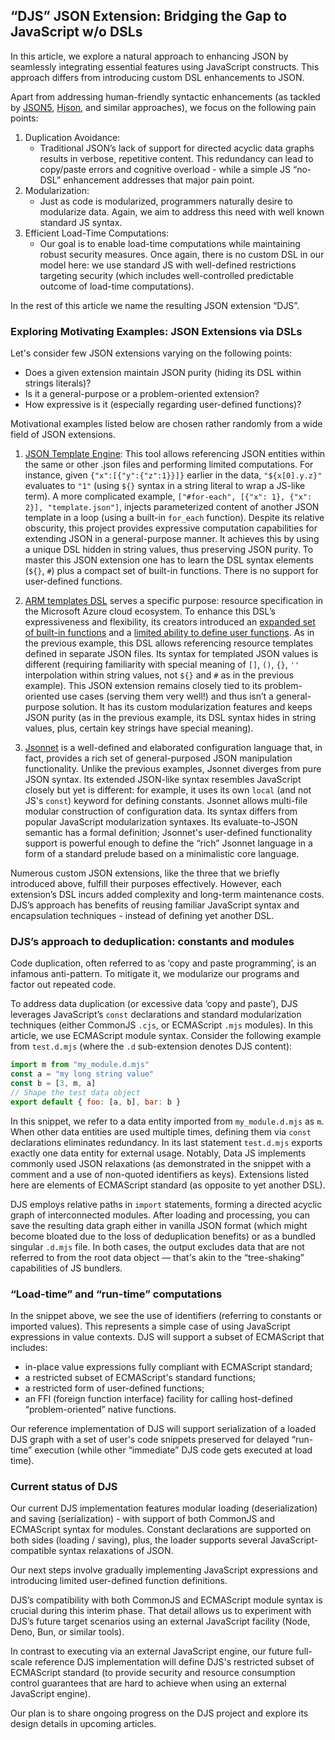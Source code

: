 ## “DJS” JSON Extension: Bridging the Gap to JavaScript w/o DSLs

In this article, we explore a natural approach to enhancing JSON by seamlessly integrating essential
features using JavaScript constructs. This approach differs from introducing custom DSL enhancements to JSON.

Apart from addressing human-friendly syntactic enhancements (as tackled by [JSON5](https://json5.org/),
[Hjson](https://github.com/hjson/hjson-js), and similar approaches), we focus on the following pain points:

1. Duplication Avoidance:
    - Traditional JSON’s lack of support for directed acyclic data graphs results in verbose, repetitive
    content. This redundancy can lead to copy/paste errors and cognitive overload - while a simple JS
    “no-DSL” enhancement addresses that major pain point.
2. Modularization:
    - Just as code is modularized, programmers naturally desire to modularize data. Again, we aim to address
    this need with well known standard JS syntax.
3. Efficient Load-Time Computations:
    - Our goal is to enable load-time computations while maintaining robust security measures. Once again,
    there is no custom DSL in our model here: we use standard JS with well-defined restrictions targeting
    security (which includes well-controlled predictable outcome of load-time computations).

In the rest of this article we name the resulting JSON extension “DJS”.

### Exploring Motivating Examples: JSON Extensions via DSLs

Let's consider few JSON extensions varying on the following points:
- Does a given extension maintain JSON purity (hiding its DSL within strings literals)?
- Is it a general-purpose or a problem-oriented extension?
- How expressive is it (especially regarding user-defined functions)?

Motivational examples listed below are chosen rather randomly from a wide field of JSON extensions.

1. [JSON Template Engine](https://github.com/vmware-archive/json-template-engine/blob/master/templating/README.md):
This tool allows referencing JSON entities within the same or other .json files and
performing limited computations. For instance, given `{"x":[{"y":{"z":1}}]}` earlier in
the data, `"${x[0].y.z}"` evaluates to `"1"` (using `${}` syntax in a string literal to wrap
a JS-like term). A more complicated example, `["#for-each", [{"x": 1}, {"x": 2}], "template.json"]`, injects
parameterized content of another JSON template in a loop (using a built-in `for_each` function).
Despite its relative obscurity, this project provides expressive computation capabilities for
extending JSON in a general-purpose manner. It achieves this by using a unique DSL hidden in string
values, thus preserving JSON purity. To master this JSON extension one has to learn
the DSL syntax elements (`${}`, `#`) plus a compact set of built-in functions. There is no
support for user-defined functions.

2. [ARM templates DSL](https://learn.microsoft.com/en-us/azure/azure-resource-manager/templates/syntax)
serves a specific purpose: resource specification in the Microsoft Azure cloud
ecosystem. To enhance this DSL’s expressiveness and flexibility, its creators
introduced an
[expanded set of built-in functions](https://learn.microsoft.com/en-us/azure/azure-resource-manager/templates/template-functions)
and a [limited ability to define user functions](https://learn.microsoft.com/en-us/azure/azure-resource-manager/templates/syntax#functions).
As in the previous example, this DSL allows referencing resource templates defined
in separate JSON files. Its syntax for templated JSON values is different (requiring
familiarity with special meaning of  `[]`, `()`, `{}`, `''` interpolation within string values, not
`${}` and `#` as in the previous example). This JSON extension remains closely tied to its
problem-oriented use cases (serving them very well!) and thus isn’t a general-purpose
solution. It has its custom modularization features and keeps JSON purity (as in the previous
example, its DSL syntax hides in string values, plus, certain key strings have special meaning).


3. [Jsonnet](https://jsonnet.org/) is a well-defined and elaborated configuration language
that, in fact, provides a rich set of general-purposed JSON manipulation functionality.
Unlike the previous examples, Jsonnet diverges from pure JSON syntax. Its extended
JSON-like syntax resembles JavaScript closely but yet is different: for example, it uses its own
`local` (and not JS's `const`) keyword for defining constants. Jsonnet allows multi-file modular
construction of configuration data. Its syntax differs from popular JavaScript modularization
syntaxes. Its evaluate-to-JSON semantic has a formal definition; Jsonnet's user-defined
functionality support is powerful enough to define the “rich” Jsonnet language in a form
of a standard prelude based on a minimalistic core language.

Numerous custom JSON extensions, like the three that we briefly introduced above,
fulfill their purposes effectively. However, each extension’s DSL incurs added complexity
and long-term maintenance costs. DJS’s approach has benefits of reusing familiar
JavaScript syntax and encapsulation techniques - instead of defining yet another DSL.

### DJS’s approach to deduplication: constants and modules

Code duplication, often referred to as ‘copy and paste programming’, is an infamous
anti-pattern. To mitigate it, we modularize our programs and factor out repeated code.

To address data duplication (or excessive data ‘copy and paste’), DJS leverages JavaScript’s
`const` declarations and standard modularization techniques (either CommonJS `.cjs`, or ECMAScript
`.mjs` modules). In this article, we use ECMAScript module syntax. Consider the following example
from `test.d.mjs` (where the `.d` sub-extension denotes DJS content):

```js
import m from "my_module.d.mjs"
const a = "my long string value"
const b = [3, m, a]
// Shape the test data object
export default { foo: [a, b], bar: b }
```

In this snippet, we refer to a data entity imported from `my_module.d.mjs` as `m`.
When other data entities are used multiple times, defining them via `const`
declarations eliminates redundancy. In its last statement `test.d.mjs` exports exactly one data
entity for external usage. Notably, Data JS implements commonly used JSON relaxations (as
demonstrated in the snippet with a comment and a use of non-quoted identifiers as keys).
Extensions listed here are elements of ECMAScript standard (as opposite to yet another DSL).

DJS employs relative paths in `import` statements, forming a directed acyclic graph
of interconnected modules. After loading and processing, you can save the resulting data graph
either in vanilla JSON format (which might become bloated due to the loss of deduplication benefits)
or as a bundled singular `.d.mjs` file. In both cases, the output excludes
data that are not referred to from the root data object — that's akin to the “tree-shaking”
capabilities of JS bundlers.

### “Load-time” and “run-time” computations

In the snippet above, we see the use of identifiers (referring to constants or imported values).
This represents a simple case of using JavaScript expressions in value contexts. DJS will support
a subset of ECMAScript that includes:
- in-place value expressions fully compliant with ECMAScript standard;
- a restricted subset of ECMAScript's standard functions;
- a restricted form of user-defined functions;
- an FFI (foreign function interface) facility for calling host-defined “problem-oriented” native
functions.

Our reference implementation of DJS will support serialization of a loaded DJS graph
with a set of user's code snippets preserved for delayed “run-time” execution (while other
“immediate” DJS code gets executed at load time).

### Current status of DJS

Our current DJS implementation features modular loading (deserialization) and saving
(serialization) - with support of both CommonJS and ECMAScript syntax for
modules. Constant declarations are supported on both sides (loading / saving),
plus, the loader supports several JavaScript-compatible syntax relaxations of JSON.

Our next steps involve gradually implementing JavaScript expressions and introducing limited
user-defined function definitions.

DJS’s compatibility with both CommonJS and ECMAScript module syntax is crucial during this
interim phase. That detail allows us to experiment with DJS’s future target scenarios using
an external JavaScript facility (Node, Deno, Bun, or similar tools).

In contrast to executing via an external JavaScript engine, our future full-scale
reference DJS implementation will define DJS's restricted subset of ECMAScript standard
(to provide security and resource consumption control guarantees that are hard to achieve when
using an external JavaScript engine).

Our plan is to share ongoing progress on the DJS project and explore its design details in
upcoming articles.
